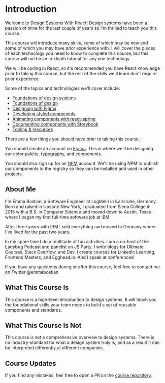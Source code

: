 # Introduction

Welcome to Design Systems With React! Design systems have been a passion of mine for the last couple of years so I'm thrilled to teach you this course.

This course will introduce many skills, some of which may be new and some of which you may have prior experience with. I will cover the pieces of each technology you need to know to complete this course, but this course will not be an in-depth tutorial for any one technology.

We will be coding in React, so it's recommended you have React knowledge prior to taking this course, but the rest of the skills we'll learn don't require prior experience.

Some of the topics and technologies we'll cover include:

- [Foundations of design systems](./foundations-of-design-systems)
- [Foundations of design](./foundations-of-design)
- [Designing with Figma](/designing-with-figma)
- [Developing styled components](/developing-styled-components)
- [Animating components with react-spring](/animating-components)
- [Documenting components with Storybook](/documenting-components-with-storybook)
- [Tooling & resources](/tooling-and-resources)

There are a few things you should have prior to taking this course:

You should create an account on [Figma](https://www.figma.com/). This is where we'll be designing our color palette, typography, and components.

You should also sign up for an [NPM](https://www.npmjs.com/) account. We'll be using NPM to publish our components to the registry so they can be installed and used in other projects.

## About Me

I'm Emma Bostian, a Software Engineer at LogMeIn in Karlsruhe, Germany. Born and raised in Upstate New York, I graduated from Siena College in 2015 with a B.S. in Computer Science and moved down to Austin, Texas where I began my first full-time software job at IBM.

After three years with IBM I sold everything and moved to Germany where I've lived for the past two years.

In my spare time I do a multitude of fun activities. I am a co-host of the Ladybug Podcast and panelist on JS Party. I write blogs for Ultimate Courses, Stack Overflow, and Dev. I create courses for LinkedIn Learning, Frontend Masters, and Egghead.io. And I speak at conferences!

If you have any questions during or after this course, feel free to contact me on Twitter @emmabostian.

## What This Course Is

This course is a high-level introduction to design systems. It will teach you the foundational skills your team needs to build a set of reusable components and standards.

## What This Course Is Not

This course is not a comprehensive overview to design systems. There is no industry-standard for what a design system truly is, and as a result it can be interpreted differently at different companies.

## Course Updates

If you find any mistakes, feel free to open a PR on the [course repository]().
